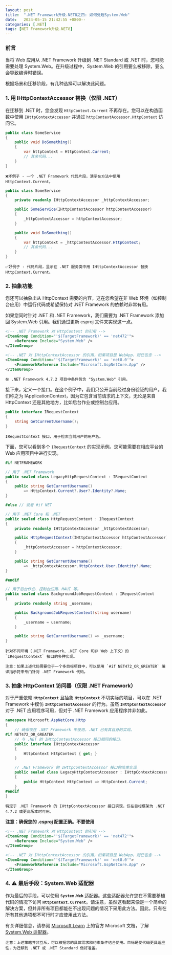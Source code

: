 ```yaml
---
layout: post
title:  ".NET Framework升级.NET8之四: 如何处理System.Web"
date:   2024-05-15 21:42:55 +0800--
categories: [.NET]
tags: [NET Framework升级.NET8]  
---
```


### 前言

当将 Web 应用从 .NET Framework 升级到 .NET Standard 或 .NET 时，您可能需要处理 System.Web。在升级过程中，System.Web 的引用要么被移除，要么会导致编译时错误。

根据场景和迁移阶段，有几种选择可以解决此问题。

### 1. 用 IHttpContextAccessor 替换（仅限 .NET）

在迁移到 .NET 时，您会发现 `HttpContext.Current` 不再存在。您可以在构造函数中使用 `IHttpContextAccessor` 并通过 `httpContextAccessor.HttpContext` 访问它。

```csharp
public class SomeService
{
    public void DoSomething()
    {
        var httpContext = HttpContext.Current;
        // 其余代码...
    }
}
```

```text
❌坏例子 - 一个 .NET Framework 代码片段，演示在方法中使用 HttpContext.Current。
```

```csharp
public class SomeService
{
    private readonly IHttpContextAccessor _httpContextAccessor;

    public SomeService(IHttpContextAccessor httpContextAccessor)
    {
        _httpContextAccessor = httpContextAccessor;
    }

    public void DoSomething()
    {
        var httpContext = _httpContextAccessor.HttpContext;
        // 其余代码...
    }
}
```

```text
✅好例子 - 代码片段，显示在 .NET 服务类中用 IHttpContextAccessor 替换 HttpContext.Current。
```

### 2. 抽象功能

您还可以抽象出从 HttpContext 需要的内容，这在您希望在非 Web 环境（如控制台应用）中运行代码或希望保持对 .NET Framework 的依赖时非常有用。

如果您同时针对 .NET 和 .NET Framework，我们需要为 .NET Framework 添加回 System.Web 引用。我们通过更新 csproj 文件来实现这一点。

```xml
<!-- .NET Framework 对 HttpContext 的引用 -->
<ItemGroup Condition="'$(TargetFramework)' == 'net472'">
    <Reference Include="System.Web" />
</ItemGroup>

<!-- .NET 对 IHttpContextAccessor 的引用，如果项目是 WebApp，则已包含 -->
<ItemGroup Condition="'$(TargetFramework)' == 'net8.0'">
    <FrameworkReference Include="Microsoft.AspNetCore.App" />
</ItemGroup>
```

```text
在 .NET Framework 4.7.2 项目中条件包含 "System.Web" 引用。
```

接下来，定义一个接口。在这个例子中，我们只公开当前经过身份验证的用户。我们称之为 IApplicationContext，因为它包含当前请求的上下文，无论是来自 HttpContext 还是其他地方，比如后台作业或控制台应用。

```csharp
public interface IRequestContext
{
    string GetCurrentUsername();
}
```

```text
IRequestContext 接口，用于检索当前用户的用户名。
```

下面，您可以看到多个 `IRequestContext` 的实现示例。您可能需要在相应平台的 Web 应用项目中进行实现。

```csharp
#if NETFRAMEWORK

// 用于 .NET Framework
public sealed class LegacyHttpRequestContext : IRequestContext
{
    public string GetCurrentUsername()
        => HttpContext.Current?.User?.Identity?.Name;
}

#else // 或者 #if NET

// 用于 .NET Core 和 .NET
public sealed class HttpRequestContext : IRequestContext
{
    private readonly IHttpContextAccessor _httpContextAccessor;

    public HttpRequestContext(IHttpContextAccessor httpContextAccessor)
    {
        _httpContextAccessor = httpContextAccessor;
    }

    public string GetCurrentUsername()
        => _httpContextAccessor.HttpContext.User.Identity?.Name;
}

#endif

// 用于后台作业、控制台应用、MAUI 等。
public sealed class BackgroundJobRequestContext : IRequestContext
{
    private readonly string _username;

    public BackgroundJobRequestContext(string username)
    {
        _username = username;
    }

    public string GetCurrentUsername() => _username;
}
```

```text
针对不同环境（.NET Framework、.NET Core 和非 Web 上下文）的 `IRequestContext` 接口的多种实现。
```

```text
注意：如果上述代码需要位于一个多目标项目中，可以使用 `#if NET472_OR_GREATER` 编译指示符来专门针对 .NET Framework 代码。
```

### 3. 抽象 HttpContext 访问器（仅限 .NET Framework）

对于严重依赖 **`HttpContext`** 且抽象 **`HttpContext`** 不切实际的项目，可以在 .NET Framework 中模仿 **`IHttpContextAccessor`** 的行为。虽然 **`IHttpContextAccessor`** 对于 .NET 应用程序可用，但对于 .NET Framework 应用程序并非如此。

```csharp
namespace Microsoft.AspNetCore.Http
{
    // 确保仅在 .NET Framework 中使用，.NET 已有其自身的实现。
#if NET472_OR_GREATER
    // 与 .NET 的 IHttpContextAccessor 接口相同的接口。
    public interface IHttpContextAccessor
    {
        HttpContext HttpContext { get; }
    }

    // .NET Framework 的 IHttpContextAccessor 接口的简单实现
    public sealed class LegacyHttpContextAccessor : IHttpContextAccessor
    {
        public HttpContext HttpContext => HttpContext.Current;
    }
#endif
}
```

```text
特定于 .NET Framework 的 IHttpContextAccessor 接口实现，仅在目标框架为 .NET 4.7.2 或更高版本时可用。
```

**注意：确保您的 .csproj 配置正确。不要使用**

```xml
<!-- .NET Framework 对 HttpContext 的引用 -->
<ItemGroup Condition="'$(TargetFramework)' == 'net472'">
    <Reference Include="System.Web" />
</ItemGroup>

<!-- .NET 对 IHttpContextAccessor 的引用，如果项目是 WebApp，则已包含 -->
<ItemGroup Condition="'$(TargetFramework)' == 'net8.0'">
    <FrameworkReference Include="Microsoft.AspNetCore.App" />
</ItemGroup>
```

### 4. ⚠️ 最后手段：System.Web 适配器

作为最后的手段，可以使用 **`System.Web`** 适配器。这些适配器允许您在不需要移植代码的情况下访问 **`HttpContext.Current`**。请注意，虽然这看起来像是一个简单的解决方案，但并非所有项目都能在不出现问题的情况下采用此方法。因此，只有在所有其他选项都不可行时才应使用此方法。

有关详细信息，请参阅 [Microsoft Learn](https://learn.microsoft.com/en-us/aspnet/core/migration/inc/adapters?view=aspnetcore-8.0?wt.mc_id=MVP_324329) 上的官方 Microsoft 文档，了解 [System.Web 适配器](https://learn.microsoft.com/en-us/aspnet/core/migration/inc/adapters?view=aspnetcore-8.0?wt.mc_id=MVP_324329)。

```text
注意：上述策略并非互斥，可以根据您的具体需求和约束条件结合使用。目标是使代码更具适应性，为迁移到 .NET 或 .NET Standard 做好准备。
```